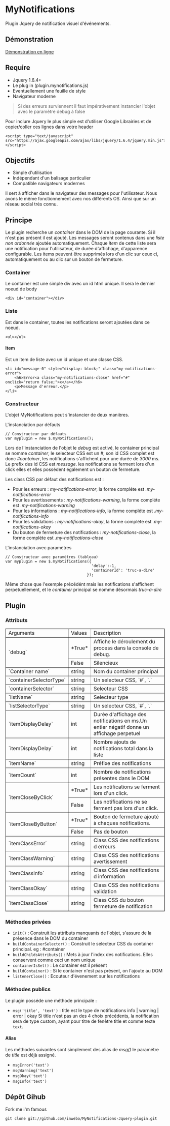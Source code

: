 # MyNotifications

Plugin Jquery de notification visuel d'événements.

## Démonstration

[Démonstration en ligne](http://www.inwebo.net/demo/plugin.mynotifications)

## Require

* Jquery 1.6.4+
* Le plug in (plugin.mynotifications.js)
* Eventuellement une feuille de style
* Navigateur moderne

> Si des erreurs surviennent il faut impérativement instancier l'objet avec le paramètre debug à false

Pour inclure Jquery le plus simple est d'utiliser Google Librairies et de copier/coller ces lignes dans votre header

    <script type="text/javascript" src="https://ajax.googleapis.com/ajax/libs/jquery/1.6.4/jquery.min.js"></script>

## Objectifs

* Simple d'utilisation
* Indépendant d'un balisage particulier
* Compatible navigateurs modernes

Il sert à afficher dans le navigateur des messages pour l'utilisateur. Nous avons le même fonctionnement avec nos différents OS. Ainsi que sur un réseau social très connu.

## Principe

Le plugin recherche un *container* dans le DOM de la page courante. Si il n'est pas présent il est ajouté. Les messages seront contenus 
dans une *liste non ordonnée* ajoutée automatiquement. Chaque *item* de cette liste sera une notification pour l'utilisateur, de durée d'affichage,
d'apparence configurable. Les items peuvent être supprimés lors d'un clic sur ceux ci, automatiquement ou au clic sur un bouton de fermeture.

### Container

Le container est une simple div avec un id html unique. Il sera le dernier noeud de body

    <div id="container"></div>

### Liste

Est dans le container, toutes les notifications seront ajoutées dans ce noeud.

    <ul></ul>

#### Item

Est un item de liste avec un id unique et une classe CSS.

    <li id="message-0" style="display: block;" class="my-notifications-error">
        <h6>Error<a class="my-notifications-close" href="#" onclick="return false;">x</a></h6>
        <p>Message d'erreur.</p>
    </li>

### Constructeur

L'objet MyNotifications peut s'instancier de deux manières.

L'instanciation par défauts

    // Constructeur par défauts
    var myplugin = new $.myNotifications();

Lors de l'instanciation de l'objet le *debug* est activé, le container principal se nomme *container*,
le selecteur CSS est un *#*, son id CSS complet est donc *#container*, les notifications s'affichent pour une
durée de *3000* ms. Le prefix des id CSS est *message*. les notifications se ferment lors d'un click elles et elles possédent également un bouton de fermeture.

Les class CSS par défaut des notifications est :

* Pour les erreurs : *my-notifications-error*, la forme compléte est *.my-notifications-error*
* Pour les avertissements : *my-notifications-warning*, la forme compléte est *.my-notifications-warning*
* Pour les informations : *my-notifications-info*, la forme compléte est *.my-notifications-info*
* Pour les validations : *my-notifications-okay*, la forme compléte est *.my-notifications-okay*
* Du bouton de fermeture des notifications : *my-notifications-close*, la forme compléte est *.my-notifications-close*

L'instanciation avec paramètres

    // Constructeur avec paramètres (tableau)
    var myplugin = new $.myNotifications({
                                          'delay':-1,
                                          'containerId': 'truc-a-dire'
                                        });
    									 
Même chose que l'exemple précédént mais les notifications s'affichent perpetuellement, et le *container* principal se nomme désormais *truc-a-dire*

## Plugin

### Attributs
 <table border="1" bordercolor="" style="background-color:" width="" cellpadding="3" cellspacing="3">
	<tr>
		<td>Arguments</td>
		<td>Values</td>
		<td>Description</td>
	</tr>
	<tr>
		<td rowspan="2">`debug`</td>
		<td>*True*</td>
		<td>Affiche le déroulement du process dans la console de debug.</td>
	</tr>
	<tr>
		<td>False</td>
		<td>Silencieux</td>
	</tr>
	<tr>
		<td>`Container name`</td>
		<td>string</td>
		<td>Nom du container principal</td>
	</tr>
	<tr>
		<td>`containerSelectorType`</td>
		<td>string</td>
		<td>Un selecteur CSS, `#`, `.`</td>
	</tr>
	<tr>
		<td>`containerSelector`</td>
		<td>string</td>
		<td>Selecteur CSS</td>
	</tr>
	<tr>
		<td>`listName`</td>
		<td>string</td>
		<td>Selecteur type</td>
	</tr>
	<tr>
		<td>`listSelectorType`</td>
		<td>string</td>
		<td>Un selecteur CSS, `#`, `.`</td>
	</tr>
	<tr>
		<td>`itemDisplayDelay`</td>
		<td>int</td>
		<td>Durée d'affichage des notifications en ms.Un entier négatif donne un affichage perpetuel</td>
	</tr>
	<tr>
		<td>`itemDisplayDelay`</td>
		<td>int</td>
		<td>Nombre ajouts de notifications total dans la liste</td>
	</tr>
	<tr>
		<td>`itemName`</td>
		<td>string</td>
		<td>Préfixe des notifications</td>
	</tr>
	<tr>
		<td>`itemCount`</td>
		<td>int</td>
		<td>Nombre de notifications présentes dans le DOM</td>
	</tr>
	<tr>
		<td rowspan="2">`itemCloseByClick`</td>
		<td>*True*</td>
		<td>Les notifications se ferment lors d'un click.</td>
	</tr>
	<tr>
		<td>False</td>
		<td>Les notifications ne se ferment pas lors d'un click.</td>
	</tr>
	<tr>
		<td rowspan="2">`itemCloseByButton`</td>
		<td>*True*</td>
		<td>Bouton de fermeture ajouté à chaques notifications.</td>
	</tr>
	<tr>
		<td>False</td>
		<td>Pas de bouton</td>
	</tr>
	<tr>
		<td>`itemClassError`</td>
		<td>string</td>
		<td>Class CSS des notifications d erreurs</td>
	</tr>
	<tr>
		<td>`itemClassWarning`</td>
		<td>string</td>
		<td>Class CSS des notifications avertissement</td>
	</tr>
	<tr>
		<td>`itemClassInfo`</td>
		<td>string</td>
		<td>Class CSS des notifications d information</td>
	</tr>
	<tr>
		<td>`itemClassOkay`</td>
		<td>string</td>
		<td>Class CSS des notifications validation</td>
	</tr>
	<tr>
		<td>`itemClassClose`</td>
		<td>string</td>
		<td>Class CSS du bouton fermeture de notification</td>
	</tr>
</table>
	
### Méthodes privées

* `init()` : Construit les attributs manquants de l'objet, s'assure de la présence dans le DOM
           du container
* `buildContainerSelector()` : Construit le selecteur CSS du container principal.
                             eg : #container                             
* `buildChildsAttributs()` : Mets à jour l'index des notifications. Elles conservent comme ceci un nom
                           unique
* `containerIsSet()` : Le container est il présent
* `buildContainer()` : Si le container n'est pas présent, on l'ajoute au DOM
* `listenerClose()` : Ecouteur d'évenement sur les notifications

### Méthodes publics

Le plugin posséde une méthode principale :

* `msg('title', 'text')` : title est le type de notifications info | warning | error | okay
                         Si title n'est pas un des 4 choix précédents, la notification sera de type
                         custom, ayant pour titre de fenêtre title et comme texte `text`.


#### Alias

Les méthodes suivantes sont simplement des alias de *msg()* le paramétre de *title* est déjà assigné.

* `msgError('text')`
* `msgWarning('text')`
* `msgOkay('text')`
* `msgInfo('text')`

## Dépôt Gihub

Fork me i'm famous

    git clone git://github.com/inwebo/MyNotifications-Jquery-plugin.git